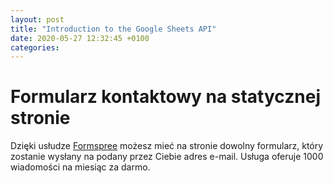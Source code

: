 ```yaml
---
layout: post
title: "Introduction to the Google Sheets API"
date: 2020-05-27 12:32:45 +0100 
categories:
---
```

 
 
# Formularz kontaktowy na statycznej stronie
Dzięki usłudze [Formspree](https://formspree.io) możesz mieć na stronie dowolny formularz, który zostanie wysłany na podany przez Ciebie adres e-mail.
Usługa oferuje 1000 wiadomości na miesiąc za darmo.


